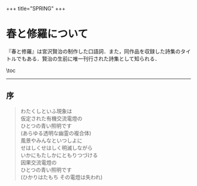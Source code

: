 +++
title="SPRING"
+++

# 春と修羅について

『春と修羅』は宮沢賢治の制作した口語詞．また，同作品を収録した詩集のタイトルでもある．賢治の生前に唯一刊行された詩集として知られる．

\toc

---

## 序

> わたくしといふ現象は  
  仮定された有機交流電燈の  
  ひとつの青い照明です  
  (あらゆる透明な幽霊の複合体)  
  風景やみんなといつしよに  
  せはしくせはしく明滅しながら  
  いかにもたしかにともりつづける  
  因果交流電燈の  
  ひとつの青い照明です  
  (ひかりはたもち その電燈は失われ)  